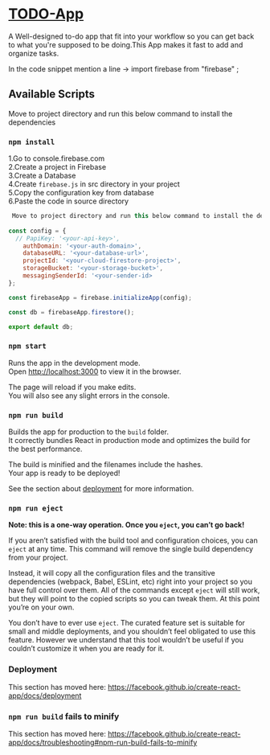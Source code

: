  # [TODO-App](https://todo-app-da655.web.app/ "Click Here ")
 A Well-designed to-do app that fit into your workflow so you can get back to what you're supposed to be doing.This App makes it fast to add and organize tasks.

In the code snippet mention a line -> import firebase from "firebase" ;

## Available Scripts

 Move to project directory and run this below command to install the dependencies

### `npm install`
1.Go to console.firebase.com <br />
2.Create a project in Firebase<br />
3.Create a Database<br />
4.Create `firebase.js` in src directory in your project<br />
5.Copy the configuration key from database <br />
6.Paste the code in source directory<br />

```JavaScript
 Move to project directory and run this below command to install the dependencies
 
const config = {
  // PapiKey: '<your-api-key>',
    authDomain: '<your-auth-domain>',
    databaseURL: '<your-database-url>',
    projectId: '<your-cloud-firestore-project>',
    storageBucket: '<your-storage-bucket>',
    messagingSenderId: '<your-sender-id>
};

const firebaseApp = firebase.initializeApp(config);

const db = firebaseApp.firestore();

export default db;
```


### `npm start`

Runs the app in the development mode.<br />
Open [http://localhost:3000](http://localhost:3000) to view it in the browser.

The page will reload if you make edits.<br />
You will also see any slight errors in the console.

### `npm run build`

Builds the app for production to the `build` folder.<br />
It correctly bundles React in production mode and optimizes the build for the best performance.

The build is minified and the filenames include the hashes.<br />
Your app is ready to be deployed!

See the section about [deployment](https://facebook.github.io/create-react-app/docs/deployment) for more information.

### `npm run eject`

**Note: this is a one-way operation. Once you `eject`, you can’t go back!**

If you aren’t satisfied with the build tool and configuration choices, you can `eject` at any time. This command will remove the single build dependency from your project.

Instead, it will copy all the configuration files and the transitive dependencies (webpack, Babel, ESLint, etc) right into your project so you have full control over them. All of the commands except `eject` will still work, but they will point to the copied scripts so you can tweak them. At this point you’re on your own.

You don’t have to ever use `eject`. The curated feature set is suitable for small and middle deployments, and you shouldn’t feel obligated to use this feature. However we understand that this tool wouldn’t be useful if you couldn’t customize it when you are ready for it.

### Deployment

This section has moved here: https://facebook.github.io/create-react-app/docs/deployment

### `npm run build` fails to minify

This section has moved here: https://facebook.github.io/create-react-app/docs/troubleshooting#npm-run-build-fails-to-minify
